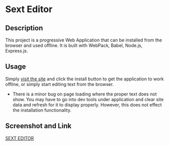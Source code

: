 # Sext Editor

## Description

This project is a progressive Web Application that can be installed from the browser and used offline. It is built with WebPack, Babel, Node.js, Express.js.

## Usage

Simply [visit the site](https://jate-tgold.herokuapp.com/) and click the install button to get the application to work offline, or simply start editing text from the browser.

- There is a minor bug on page loading where the proper text does not show. You may have to go into dev tools under application and clear site data and refresh for it to display properly. However, this does not effect the installation functionality. 

## Screenshot and Link

[SEXT EDITOR](https://jate-tgold.herokuapp.com/)



